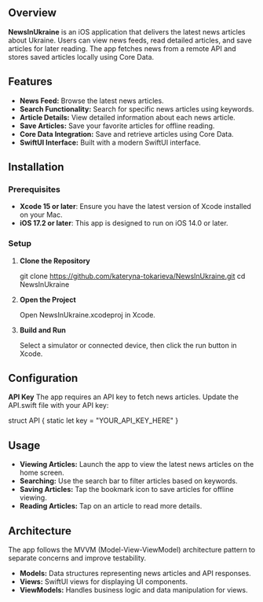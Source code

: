 ## Overview

**NewsInUkraine** is an iOS application that delivers the latest news articles about Ukraine. Users can view news feeds, read detailed articles, and save articles for later reading. The app fetches news from a remote API and stores saved articles locally using Core Data.

## Features

- **News Feed:** Browse the latest news articles.
- **Search Functionality:** Search for specific news articles using keywords.
- **Article Details:** View detailed information about each news article.
- **Save Articles:** Save your favorite articles for offline reading.
- **Core Data Integration:** Save and retrieve articles using Core Data.
- **SwiftUI Interface:** Built with a modern SwiftUI interface.

## Installation

### Prerequisites

- **Xcode 15 or later**: Ensure you have the latest version of Xcode installed on your Mac.
- **iOS 17.2 or later**: This app is designed to run on iOS 14.0 or later.

### Setup

1. **Clone the Repository**

   git clone https://github.com/kateryna-tokarieva/NewsInUkraine.git
   cd NewsInUkraine
   
3. **Open the Project**
   
   Open NewsInUkraine.xcodeproj in Xcode.

4. **Build and Run**
   
    Select a simulator or connected device, then click the run button in Xcode.

## Configuration

**API Key**
The app requires an API key to fetch news articles. Update the API.swift file with your API key:

struct API {
    static let key = "YOUR_API_KEY_HERE"
}

## Usage

- **Viewing Articles:** Launch the app to view the latest news articles on the home screen.
- **Searching:** Use the search bar to filter articles based on keywords.
- **Saving Articles:** Tap the bookmark icon to save articles for offline viewing.
- **Reading Articles:** Tap on an article to read more details.

## Architecture

The app follows the MVVM (Model-View-ViewModel) architecture pattern to separate concerns and improve testability.

- **Models:** Data structures representing news articles and API responses.
- **Views:** SwiftUI views for displaying UI components.
- **ViewModels:** Handles business logic and data manipulation for views.

